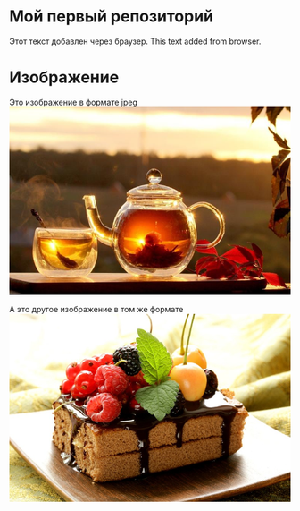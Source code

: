 # Мой первый репозиторий
Этот текст добавлен через браузер.
This text added from browser.

# Изображение
Это изображение в формате jpeg
![tea](tea.jpg)

А это другое изображение в том же формате
![cake](cake.jpg)